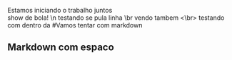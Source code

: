 Estamos iniciando o trabalho juntos 
<br>show de bola! 
\n testando se pula linha
\br vendo tambem
<\br> testando com dentro da 
#Vamos tentar com markdown
## Markdown com espaco

